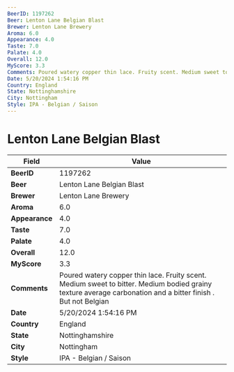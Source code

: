 ```yaml
---
BeerID: 1197262
Beer: Lenton Lane Belgian Blast
Brewer: Lenton Lane Brewery
Aroma: 6.0
Appearance: 4.0
Taste: 7.0
Palate: 4.0
Overall: 12.0
MyScore: 3.3
Comments: Poured watery copper thin lace. Fruity scent. Medium sweet to bitter. Medium bodied grainy texture average carbonation and a bitter finish . But not Belgian
Date: 5/20/2024 1:54:16 PM
Country: England
State: Nottinghamshire
City: Nottingham
Style: IPA - Belgian / Saison
---
```


# Lenton Lane Belgian Blast

| Field         | Value |
|---------------|-------|
| **BeerID** | 1197262 |
| **Beer** | Lenton Lane Belgian Blast |
| **Brewer** | Lenton Lane Brewery |
| **Aroma** | 6.0 |
| **Appearance** | 4.0 |
| **Taste** | 7.0 |
| **Palate** | 4.0 |
| **Overall** | 12.0 |
| **MyScore** | 3.3 |
| **Comments** | Poured watery copper thin lace. Fruity scent. Medium sweet to bitter. Medium bodied grainy texture average carbonation and a bitter finish . But not Belgian  |
| **Date** | 5/20/2024 1:54:16 PM |
| **Country** | England |
| **State** | Nottinghamshire |
| **City** | Nottingham |
| **Style** | IPA - Belgian / Saison |
